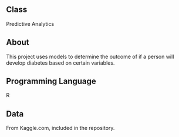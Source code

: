 ## Class
Predictive Analytics

## About
This project uses models to determine the outcome of if a person will develop diabetes based on certain variables.

## Programming Language
R

## Data
From Kaggle.com, included in the repository.
